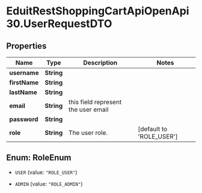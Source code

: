 # EduitRestShoppingCartApiOpenApi30.UserRequestDTO

## Properties

Name | Type | Description | Notes
------------ | ------------- | ------------- | -------------
**username** | **String** |  | 
**firstName** | **String** |  | 
**lastName** | **String** |  | 
**email** | **String** | this field represent the user email | 
**password** | **String** |  | 
**role** | **String** | The user role. | [default to &#39;ROLE_USER&#39;]



## Enum: RoleEnum


* `USER` (value: `"ROLE_USER"`)

* `ADMIN` (value: `"ROLE_ADMIN"`)




